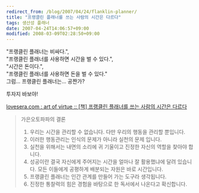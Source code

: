 ```yaml
---
redirect_from: /blog/2007/04/24/flanklin-planner/
title: "프랭클린 플래너를 쓰는 사람의 시간은 다르다"
tags: 생산성 플래너
date: 2007-04-24T14:06:57+09:00
modified: 2008-03-09T02:28:50+09:00
---
```

"프랭클린 플래너는 비싸다.",  
"프랭클린 플래너를 사용하면 시간을 벌 수 있다.",  
"시간은 돈이다.",  
"프랭클린 플래너를 사용하면 돈을 벌 수 있다."  
그럼... 프랭클린 플래너는... 공짠가?  

투자지 바보야!

[lovesera.com : art of virtue :: [책] 프랭클린 플래너를 쓰는 사람의 시간은 다르다](http://lovesera.com/tt/132)

> 가은오토파파의 결론
>
> 1. 우리는 시간을 관리할 수 없습니다. 다만 우리의 행동을 관리할 뿐입니다.
> 2. 이러한 행동관리는 인식의 문제가 아니라 실천의 문제 입니다.
> 3. 실천을 위해서는 내면의 소리에 귀 기울이고 진정한 자신의 역할을 찾아야
>    합니다.
> 4. 성공이란 결국 자신에게 주어지는 시간을 얼마나 잘 활용했냐에 달려
>    있습니다. 모든 이들에게 공평하게 배분되는 자원은 바로 시간입니다.
> 5. 프랭클린 플래너는 인간 관계를 만들어 가는 도구라 생각됩니다.
> 6. 진정한 통찰력의 힘은 경험을 바탕으로 한 독서에서 나온다고 확신합니다.

